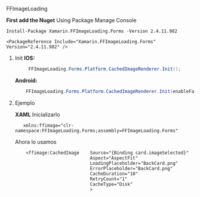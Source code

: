 FFImageLoading

**First add the Nuget**
Using Package Manage Console
```
Install-Package Xamarin.FFImageLoading.Forms -Version 2.4.11.982
```


```
<PackageReference Include="Xamarin.FFImageLoading.Forms" Version="2.4.11.982" />
```



1. Init
	**IOS:**
   ```csharp 
		FFImageLoading.Forms.Platform.CachedImageRenderer.Init();   
	```
	**Android:**
	```csharp
		FFImageLoading.Forms.Platform.CachedImageRenderer.Init(enableFastRenderer: true);
	```

2. Ejemplo

	**XAML**
	Inicializarlo
	```xaml
       xmlns:ffimage="clr-namespace:FFImageLoading.Forms;assembly=FFImageLoading.Forms"
	```
	Ahora lo usamos
	```xaml
		<ffimage:CachedImage    Source="{Binding card.imageSelected}"
                                Aspect="AspectFit"
                                LoadingPlaceholder="BackCard.png"
                                ErrorPlaceholder="BackCard.png"
                                CacheDuration="10"
                                RetryCount="1"
                                CacheType="Disk"
                                >
	```
		
